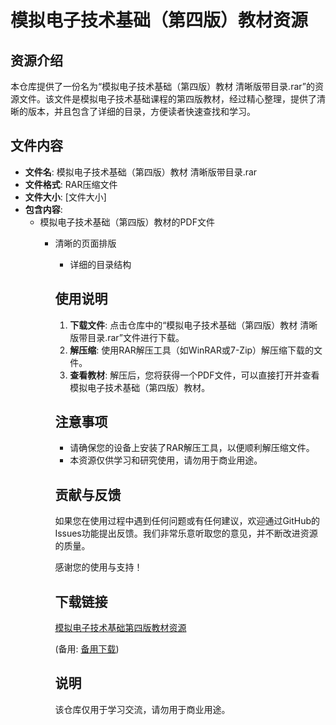 # 模拟电子技术基础（第四版）教材资源

## 资源介绍

本仓库提供了一份名为“模拟电子技术基础（第四版）教材 清晰版带目录.rar”的资源文件。该文件是模拟电子技术基础课程的第四版教材，经过精心整理，提供了清晰的版本，并且包含了详细的目录，方便读者快速查找和学习。

## 文件内容

- **文件名**: 模拟电子技术基础（第四版）教材 清晰版带目录.rar
- **文件格式**: RAR压缩文件
- **文件大小**: [文件大小]
- **包含内容**:
  - 模拟电子技术基础（第四版）教材的PDF文件
    - 清晰的页面排版
      - 详细的目录结构

      ## 使用说明

      1. **下载文件**: 点击仓库中的“模拟电子技术基础（第四版）教材 清晰版带目录.rar”文件进行下载。
      2. **解压缩**: 使用RAR解压工具（如WinRAR或7-Zip）解压缩下载的文件。
      3. **查看教材**: 解压后，您将获得一个PDF文件，可以直接打开并查看模拟电子技术基础（第四版）教材。

      ## 注意事项

      - 请确保您的设备上安装了RAR解压工具，以便顺利解压缩文件。
      - 本资源仅供学习和研究使用，请勿用于商业用途。

      ## 贡献与反馈

      如果您在使用过程中遇到任何问题或有任何建议，欢迎通过GitHub的Issues功能提出反馈。我们非常乐意听取您的意见，并不断改进资源的质量。

      感谢您的使用与支持！

      ## 下载链接
      [模拟电子技术基础第四版教材资源](https://pan.quark.cn/s/8af73353dc22) 

      (备用: [备用下载](https://pan.baidu.com/s/19vYSfBaV6nP9bxVwttPnJg?pwd=1234))

      ## 说明

      该仓库仅用于学习交流，请勿用于商业用途。
